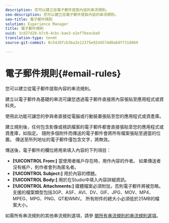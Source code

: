 ```yaml
---
description: 您可以建立從電子郵件提取內容的串流規則。
seo-description: 您可以建立從電子郵件提取內容的串流規則。
seo-title: 電子郵件規則
solution: Experience Manager
title: 電子郵件規則
uuid: 3cd27d28-b7c0-4cbc-bae3-e2ef7beacba9
translation-type: tm+mt
source-git-commit: 0c5420fcb3ba2e12375e92d4574d0a6dff310869

---
```



# 電子郵件規則{#email-rules}

您可以建立從電子郵件提取內容的串流規則。

建立以電子郵件為基礎的串流可讓您透過電子郵件直接將內容張貼至應用程式或資料夾。

使用此功能可讓您的參與者直接從電腦或行動裝置張貼至您的應用程式或資產庫。

建立規則後，任何包含影像或視訊檔案的電子郵件都會直接張貼至您的應用程式或資產庫，如指定。 隨附多個附件而傳送的電子郵件會將所有檔案張貼至適當的位置。 傳送至所列地址的電子郵件僅包含文字，將無效。

傳送後，電子郵件的欄位將用來填入內容的下列項目：

* **[!UICONTROL From:]** 當使用者帳戶存在時，用作內容的作者。 如果傳送者沒有帳戶，則作者會列為匿名者。
* **[!UICONTROL Subject:]** 用於內容的標題。
* **[!UICONTROL Body:]** 用於在Studio中填入內容詳細資訊。
* **[!UICONTROL Attachments:]** 媒體檔案必須附加，否則電子郵件將被忽略。 支援的檔案類型包括3GP、ASF、AVI、DV、GIF、JPG、MOV、MP4、MPEG、MPG、PNG、QT和WMV。 所有附件的總大小必須低於25MB的檔案大小。

如需所有串流規則的其他串流規則選項，請參 [閱所有串流規則的串流規則選項](../c-streams/c-stream-rule-options-for-all-stream-rules.md#c_stream_rule_options_for_all_stream_rules)。
